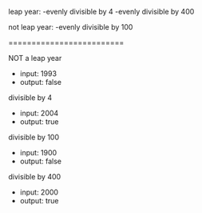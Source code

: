 leap year:
-evenly divisible by 4
-evenly divisible by 400

not leap year:
-evenly divisible by 100

=========================

NOT a leap year
* input: 1993
* output: false

divisible by 4
* input: 2004
* output: true

divisible by 100
* input: 1900
* output: false

divisible by 400
* input: 2000
* output: true
